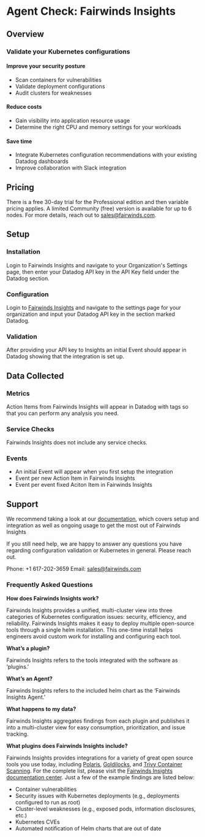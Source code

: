 # Agent Check: Fairwinds Insights

## Overview

### Validate your Kubernetes configurations

#### Improve your security posture

* Scan containers for vulnerabilities
* Validate deployment configurations
* Audit clusters for weaknesses

#### Reduce costs

* Gain visibility into application resource usage
* Determine the right CPU and memory settings for your workloads

#### Save time

* Integrate Kubernetes configuration recommendations with your existing Datadog dashboards
* Improve collaboration with Slack integration

## Pricing

There is a free 30-day trial for the Professional edition and then variable pricing applies. A limited Community (free) version is available for up to 6 nodes. For more details, reach out to sales@fairwinds.com.

## Setup

### Installation

Login to Fairwinds Insights and navigate to your Organization's Settings page, then enter your Datadog API key in the API Key field under the Datadog section.

### Configuration

Login to [Fairwinds Insights][1] and navigate to the settings page for your organization and input your Datadog API key in the section marked Datadog.

### Validation

After providing your API key to Insights an initial Event should appear in Datadog showing that the integration is set up.

## Data Collected

### Metrics

Action Items from Fairwinds Insights will appear in Datadog with tags so that you can perform any analysis you need.

### Service Checks

Fairwinds Insights does not include any service checks.

### Events

* An initial Event will appear when you first setup the integration
* Event per new Action Item in Fairwinds Insights
* Event per event fixed Aciton Item in Fairwinds Insights

## Support

We recommend taking a look at our [documentation](https://insights.docs.fairwinds.com/), which covers setup and integration as well as ongoing usage to get the most out of Fairwinds Insights

If you still need help, we are happy to answer any questions you have regarding configuration validation or Kubernetes in general. Please reach out.

Phone: +1 617-202-3659
Email: sales@fairwinds.com

### Frequently Asked Questions

**How does Fairwinds Insights work?**

Fairwinds Insights provides a unified, multi-cluster view into three categories of Kubernetes configuration issues: security, efficiency, and reliability. Fairwinds Insights makes it easy to deploy multiple open-source tools through a single helm installation. This one-time install helps engineers avoid custom work for installing and configuring each tool. 
 
**What’s a plugin?**

Fairwinds Insights refers to the tools integrated with the software as ‘plugins.’

**What’s an Agent?**

Fairwinds Insights refers to the included helm chart as the ‘Fairwinds Insights Agent.’

**What happens to my data?**

Fairwinds Insights aggregates findings from each plugin and publishes it into a multi-cluster view for easy consumption, prioritization, and issue tracking.

**What plugins does Fairwinds Insights include?**

Fairwinds Insights provides integrations for a variety of great open source tools you use today, including [Polaris](https://github.com/FairwindsOps/polaris), [Goldilocks](https://github.com/FairwindsOps/goldilocks/), and [Trivy Container Scanning](https://github.com/aquasecurity/trivy). For the complete list, please visit the [Fairwinds Insights documentation center](https://insights.docs.fairwinds.com/). Just a few of the example findings are listed below:

* Container vulnerabilities
* Security issues with Kubernetes deployments (e.g., deployments configured to run as root)
* Cluster-level weaknesses (e.g., exposed pods, information disclosures, etc.)
* Kubernetes CVEs
* Automated notification of Helm charts that are out of date

[1]: https://insights.fairwinds.com